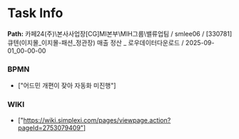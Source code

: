 # Task Info

**Path:** 카페24(주)\본사사업장\[CG]MI본부\MIH그룹\밸류업팀 / smlee06 / [330781] 큐텐(이지몰_이지몰-패션_정관장) 매출 정산 _ 로우데이터다운로드 / 2025-09-01_00-00-00

### BPMN
- ["어드민 개편이 잦아 자동화 미진행"]

### WIKI
- ["https://wiki.simplexi.com/pages/viewpage.action?pageId=2753079409"]

